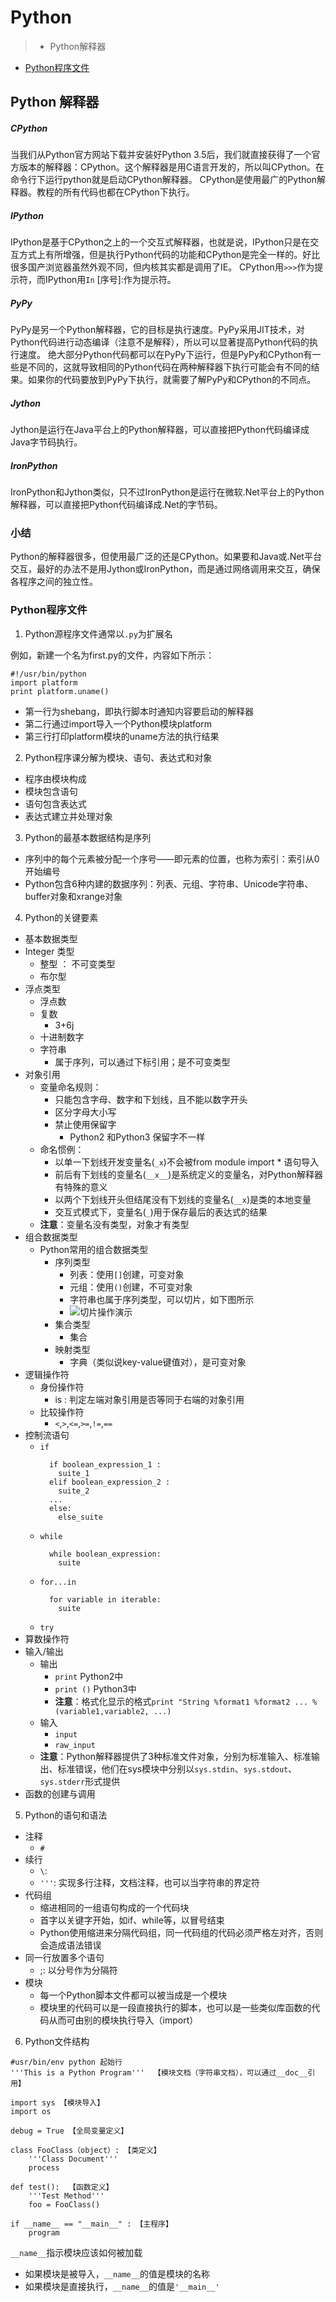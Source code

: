 # Python
> * Python解释器
  * [Python程序文件](#python_program_file)

## Python 解释器
##### CPython
当我们从Python官方网站下载并安装好Python 3.5后，我们就直接获得了一个官方版本的解释器：CPython。这个解释器是用C语言开发的，所以叫CPython。在命令行下运行python就是启动CPython解释器。
CPython是使用最广的Python解释器。教程的所有代码也都在CPython下执行。

##### IPython
IPython是基于CPython之上的一个交互式解释器，也就是说，IPython只是在交互方式上有所增强，但是执行Python代码的功能和CPython是完全一样的。好比很多国产浏览器虽然外观不同，但内核其实都是调用了IE。
CPython用`>>>`作为提示符，而IPython用`In` \[序号\]\:作为提示符。

##### PyPy
PyPy是另一个Python解释器，它的目标是执行速度。PyPy采用JIT技术，对Python代码进行动态编译（注意不是解释），所以可以显著提高Python代码的执行速度。
绝大部分Python代码都可以在PyPy下运行，但是PyPy和CPython有一些是不同的，这就导致相同的Python代码在两种解释器下执行可能会有不同的结果。如果你的代码要放到PyPy下执行，就需要了解PyPy和CPython的不同点。

##### Jython
Jython是运行在Java平台上的Python解释器，可以直接把Python代码编译成Java字节码执行。

##### IronPython
IronPython和Jython类似，只不过IronPython是运行在微软\.Net平台上的Python解释器，可以直接把Python代码编译成\.Net的字节码。

### 小结

Python的解释器很多，但使用最广泛的还是CPython。如果要和Java或\.Net平台交互，最好的办法不是用Jython或IronPython，而是通过网络调用来交互，确保各程序之间的独立性。

### <a name="python_program_file" />Python程序文件
1. Python源程序文件通常以`.py`为扩展名

例如，新建一个名为first.py的文件，内容如下所示：
```
#!/usr/bin/python
import platform
print platform.uname()
```
* 第一行为shebang，即执行脚本时通知内容要启动的解释器
* 第二行通过import导入一个Python模块platform
* 第三行打印platform模块的uname方法的执行结果

2. Python程序课分解为模块、语句、表达式和对象

* 程序由模块构成
* 模块包含语句
* 语句包含表达式
* 表达式建立并处理对象

3. Python的最基本数据结构是序列
* 序列中的每个元素被分配一个序号——即元素的位置，也称为索引：索引从0开始编号
* Python包含6种内建的数据序列：列表、元组、字符串、Unicode字符串、buffer对象和xrange对象

4. Python的关键要素
* 基本数据类型
 * Integer 类型
   * 整型 ： 不可变类型
   * 布尔型
 * 浮点类型
   * 浮点数
   * 复数
     * 3\+6j
   * 十进制数字
   * 字符串
     * 属于序列，可以通过下标引用；是不可变类型
* 对象引用
  * 变量命名规则：
    * 只能包含字母、数字和下划线，且不能以数字开头
    * 区分字母大小写
    * 禁止使用保留字
      * Python2 和Python3 保留字不一样
  * 命名惯例：
    * 以单一下划线开发变量名\(`_x`\)不会被from module import \* 语句导入
    * 前后有下划线的变量名\(`__x__`\)是系统定义的变量名，对Python解释器有特殊的意义
    * 以两个下划线开头但结尾没有下划线的变量名\(`__x`\)是类的本地变量
    * 交互式模式下，变量名\(`_`\)用于保存最后的表达式的结果
  * **注意**：变量名没有类型，对象才有类型
* 组合数据类型
  * Python常用的组合数据类型
    * 序列类型
      * 列表：使用`[]`创建，可变对象
      * 元组：使用`()`创建，不可变对象
      * 字符串也属于序列类型，可以切片，如下图所示
      * ![切片操作演示](./images/image_1.png)
    * 集合类型
      * 集合
    * 映射类型
      * 字典（类似说key-value键值对），是可变对象
* 逻辑操作符
  * 身份操作符
    * is : 判定左端对象引用是否等同于右端的对象引用
   * 比较操作符
     * `<`\,`>`\,`<=`\,`>=`\,`!=`\,`==`
* 控制流语句
  * `if`
    ```
      if boolean_expression_1 :
        suite_1
      elif boolean_expression_2 :
        suite_2
      ...
      else:
        else_suite
    ```
  * `while`
    ```
      while boolean_expression:
        suite
    ```
  * `for...in`
    ```
      for variable in iterable:
        suite
    ```
  * `try`
* 算数操作符
* 输入\/输出
  * 输出
    * `print` Python2中
    * `print ()` Python3中
    * **注意**：格式化显示的格式`print "String %format1 %format2 ... %(variable1,variable2, ...)`<br/>
  * 输入
    * `input`
    * `raw_input`
  * **注意**：Python解释器提供了3种标准文件对象，分别为标准输入、标准输出、标准错误，他们在sys模块中分别以`sys.stdin`、`sys.stdout`、`sys.stderr`形式提供
* 函数的创建与调用

5. Python的语句和语法
* 注释
  * `#`
* 续行
  * `\`\: 
  * `'''`\: 实现多行注释，文档注释，也可以当字符串的界定符
* 代码组
  * 缩进相同的一组语句构成的一个代码块
  * 首字以关键字开始，如if、while等，以冒号结束
  * Python使用缩进来分隔代码组，同一代码组的代码必须严格左对齐，否则会造成语法错误
* 同一行放置多个语句
  * \;\: 以分号作为分隔符
* 模块
  * 每一个Python脚本文件都可以被当成是一个模块
  * 模块里的代码可以是一段直接执行的脚本，也可以是一些类似库函数的代码从而可由别的模块执行导入（import）

6. Python文件结构
```
#usr/bin/env python 起始行
'''This is a Python Program'''  【模块文档（字符串文档），可以通过__doc__引用】

import sys 【模块导入】
import os

debug = True 【全局变量定义】

class FooClass（object）: 【类定义】
    '''Class Document'''
    process

def test():  【函数定义】
    '''Test Method'''
    foo = FooClass()

if __name__ == "__main__" : 【主程序】
    program
```
`__name__`指示模块应该如何被加载
 * 如果模块是被导入，`__name__`的值是模块的名称
 * 如果模块是直接执行，`__name__`的值是`'__main__'`
